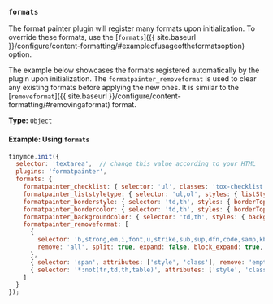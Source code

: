 ### `formats`

The format painter plugin will register many formats upon initialization. To override these formats, use the [`formats`]({{ site.baseurl }}/configure/content-formatting/#exampleofusageoftheformatsoption) option.

The example below showcases the formats registered automatically by the plugin upon initialization. The `formatpainter_removeformat` is used to clear any existing formats before applying the new ones. It is similar to the [`removeformat`]({{ site.baseurl }}/configure/content-formatting/#removingaformat) format.

**Type:** `Object`

#### Example: Using `formats`

```js
tinymce.init({
  selector: 'textarea',  // change this value according to your HTML
  plugins: 'formatpainter',
  formats: {
    formatpainter_checklist: { selector: 'ul', classes: 'tox-checklist' },
    formatpainter_liststyletype: { selector: 'ul,ol', styles: { listStyleType: '%value' } },
    formatpainter_borderstyle: { selector: 'td,th', styles: { borderTopStyle: '%valueTop', borderRightStyle: '%valueRight', borderBottomStyle: '%valueBottom', borderLeftStyle: '%valueLeft', }, remove_similar: true },
    formatpainter_bordercolor: { selector: 'td,th', styles: { borderTopColor: '%valueTop', borderRightColor: '%valueRight', borderBottomColor: '%valueBottom', borderLeftColor: '%valueLeft' }, remove_similar: true },
    formatpainter_backgroundcolor: { selector: 'td,th', styles: { backgroundColor: '%value' }, remove_similar: true },
    formatpainter_removeformat: [
      {
        selector: 'b,strong,em,i,font,u,strike,sub,sup,dfn,code,samp,kbd,var,cite,mark,q,del,ins',
        remove: 'all', split: true, expand: false, block_expand: true, deep: true
      },
      { selector: 'span', attributes: ['style', 'class'], remove: 'empty', split: true, expand: false, deep: true },
      { selector: '*:not(tr,td,th,table)', attributes: ['style', 'class'], split: false, expand: false, deep: true }
    ]
  }
});
```
